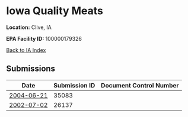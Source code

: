 # Iowa Quality Meats

**Location:** Clive, IA

**EPA Facility ID:** 100000179326

[Back to IA Index](../../index.md)

## Submissions

| Date | Submission ID | Document Control Number |
|------|--------------|-------------------------|
| [2004-06-21](submissions/35083.md) | 35083 |  |
| [2002-07-02](submissions/26137.md) | 26137 |  |
